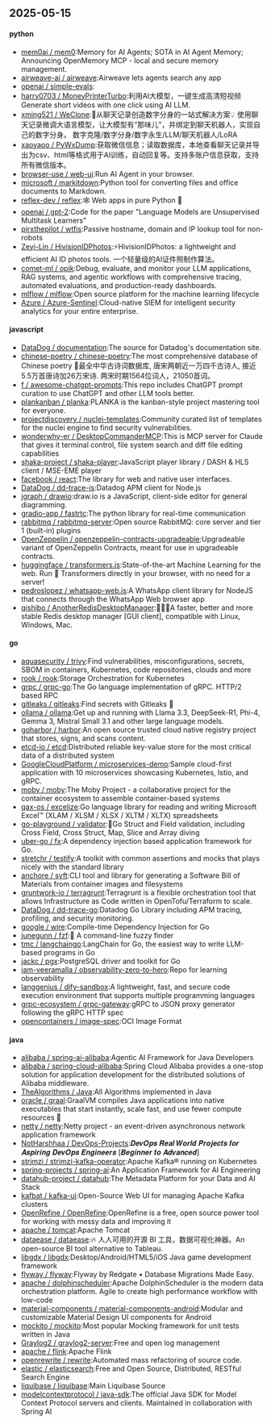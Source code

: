 ## 2025-05-15

#### python
* [mem0ai / mem0](https://github.com/mem0ai/mem0):Memory for AI Agents; SOTA in AI Agent Memory; Announcing OpenMemory MCP - local and secure memory management.
* [airweave-ai / airweave](https://github.com/airweave-ai/airweave):Airweave lets agents search any app
* [openai / simple-evals](https://github.com/openai/simple-evals):
* [harry0703 / MoneyPrinterTurbo](https://github.com/harry0703/MoneyPrinterTurbo):利用AI大模型，一键生成高清短视频 Generate short videos with one click using AI LLM.
* [xming521 / WeClone](https://github.com/xming521/WeClone):🚀从聊天记录创造数字分身的一站式解决方案💡 使用聊天记录微调大语言模型，让大模型有“那味儿”，并绑定到聊天机器人，实现自己的数字分身。 数字克隆/数字分身/数字永生/LLM/聊天机器人/LoRA
* [xaoyaoo / PyWxDump](https://github.com/xaoyaoo/PyWxDump):获取微信信息；读取数据库，本地查看聊天记录并导出为csv、html等格式用于AI训练，自动回复等。支持多账户信息获取，支持所有微信版本。
* [browser-use / web-ui](https://github.com/browser-use/web-ui):Run AI Agent in your browser.
* [microsoft / markitdown](https://github.com/microsoft/markitdown):Python tool for converting files and office documents to Markdown.
* [reflex-dev / reflex](https://github.com/reflex-dev/reflex):🕸️ Web apps in pure Python 🐍
* [openai / gpt-2](https://github.com/openai/gpt-2):Code for the paper "Language Models are Unsupervised Multitask Learners"
* [pirxthepilot / wtfis](https://github.com/pirxthepilot/wtfis):Passive hostname, domain and IP lookup tool for non-robots
* [Zeyi-Lin / HivisionIDPhotos](https://github.com/Zeyi-Lin/HivisionIDPhotos):⚡️HivisionIDPhotos: a lightweight and efficient AI ID photos tools. 一个轻量级的AI证件照制作算法。
* [comet-ml / opik](https://github.com/comet-ml/opik):Debug, evaluate, and monitor your LLM applications, RAG systems, and agentic workflows with comprehensive tracing, automated evaluations, and production-ready dashboards.
* [mlflow / mlflow](https://github.com/mlflow/mlflow):Open source platform for the machine learning lifecycle
* [Azure / Azure-Sentinel](https://github.com/Azure/Azure-Sentinel):Cloud-native SIEM for intelligent security analytics for your entire enterprise.

#### javascript
* [DataDog / documentation](https://github.com/DataDog/documentation):The source for Datadog's documentation site.
* [chinese-poetry / chinese-poetry](https://github.com/chinese-poetry/chinese-poetry):The most comprehensive database of Chinese poetry 🧶最全中华古诗词数据库, 唐宋两朝近一万四千古诗人, 接近5.5万首唐诗加26万宋诗. 两宋时期1564位词人，21050首词。
* [f / awesome-chatgpt-prompts](https://github.com/f/awesome-chatgpt-prompts):This repo includes ChatGPT prompt curation to use ChatGPT and other LLM tools better.
* [plankanban / planka](https://github.com/plankanban/planka):PLANKA is the kanban-style project mastering tool for everyone.
* [projectdiscovery / nuclei-templates](https://github.com/projectdiscovery/nuclei-templates):Community curated list of templates for the nuclei engine to find security vulnerabilities.
* [wonderwhy-er / DesktopCommanderMCP](https://github.com/wonderwhy-er/DesktopCommanderMCP):This is MCP server for Claude that gives it terminal control, file system search and diff file editing capabilities
* [shaka-project / shaka-player](https://github.com/shaka-project/shaka-player):JavaScript player library / DASH & HLS client / MSE-EME player
* [facebook / react](https://github.com/facebook/react):The library for web and native user interfaces.
* [DataDog / dd-trace-js](https://github.com/DataDog/dd-trace-js):Datadog APM client for Node.js
* [jgraph / drawio](https://github.com/jgraph/drawio):draw.io is a JavaScript, client-side editor for general diagramming.
* [gradio-app / fastrtc](https://github.com/gradio-app/fastrtc):The python library for real-time communication
* [rabbitmq / rabbitmq-server](https://github.com/rabbitmq/rabbitmq-server):Open source RabbitMQ: core server and tier 1 (built-in) plugins
* [OpenZeppelin / openzeppelin-contracts-upgradeable](https://github.com/OpenZeppelin/openzeppelin-contracts-upgradeable):Upgradeable variant of OpenZeppelin Contracts, meant for use in upgradeable contracts.
* [huggingface / transformers.js](https://github.com/huggingface/transformers.js):State-of-the-art Machine Learning for the web. Run 🤗 Transformers directly in your browser, with no need for a server!
* [pedroslopez / whatsapp-web.js](https://github.com/pedroslopez/whatsapp-web.js):A WhatsApp client library for NodeJS that connects through the WhatsApp Web browser app
* [qishibo / AnotherRedisDesktopManager](https://github.com/qishibo/AnotherRedisDesktopManager):🚀🚀🚀A faster, better and more stable Redis desktop manager [GUI client], compatible with Linux, Windows, Mac.

#### go
* [aquasecurity / trivy](https://github.com/aquasecurity/trivy):Find vulnerabilities, misconfigurations, secrets, SBOM in containers, Kubernetes, code repositories, clouds and more
* [rook / rook](https://github.com/rook/rook):Storage Orchestration for Kubernetes
* [grpc / grpc-go](https://github.com/grpc/grpc-go):The Go language implementation of gRPC. HTTP/2 based RPC
* [gitleaks / gitleaks](https://github.com/gitleaks/gitleaks):Find secrets with Gitleaks 🔑
* [ollama / ollama](https://github.com/ollama/ollama):Get up and running with Llama 3.3, DeepSeek-R1, Phi-4, Gemma 3, Mistral Small 3.1 and other large language models.
* [goharbor / harbor](https://github.com/goharbor/harbor):An open source trusted cloud native registry project that stores, signs, and scans content.
* [etcd-io / etcd](https://github.com/etcd-io/etcd):Distributed reliable key-value store for the most critical data of a distributed system
* [GoogleCloudPlatform / microservices-demo](https://github.com/GoogleCloudPlatform/microservices-demo):Sample cloud-first application with 10 microservices showcasing Kubernetes, Istio, and gRPC.
* [moby / moby](https://github.com/moby/moby):The Moby Project - a collaborative project for the container ecosystem to assemble container-based systems
* [qax-os / excelize](https://github.com/qax-os/excelize):Go language library for reading and writing Microsoft Excel™ (XLAM / XLSM / XLSX / XLTM / XLTX) spreadsheets
* [go-playground / validator](https://github.com/go-playground/validator):💯Go Struct and Field validation, including Cross Field, Cross Struct, Map, Slice and Array diving
* [uber-go / fx](https://github.com/uber-go/fx):A dependency injection based application framework for Go.
* [stretchr / testify](https://github.com/stretchr/testify):A toolkit with common assertions and mocks that plays nicely with the standard library
* [anchore / syft](https://github.com/anchore/syft):CLI tool and library for generating a Software Bill of Materials from container images and filesystems
* [gruntwork-io / terragrunt](https://github.com/gruntwork-io/terragrunt):Terragrunt is a flexible orchestration tool that allows Infrastructure as Code written in OpenTofu/Terraform to scale.
* [DataDog / dd-trace-go](https://github.com/DataDog/dd-trace-go):Datadog Go Library including APM tracing, profiling, and security monitoring.
* [google / wire](https://github.com/google/wire):Compile-time Dependency Injection for Go
* [junegunn / fzf](https://github.com/junegunn/fzf):🌸 A command-line fuzzy finder
* [tmc / langchaingo](https://github.com/tmc/langchaingo):LangChain for Go, the easiest way to write LLM-based programs in Go
* [jackc / pgx](https://github.com/jackc/pgx):PostgreSQL driver and toolkit for Go
* [iam-veeramalla / observability-zero-to-hero](https://github.com/iam-veeramalla/observability-zero-to-hero):Repo for learning observability
* [langgenius / dify-sandbox](https://github.com/langgenius/dify-sandbox):A lightweight, fast, and secure code execution environment that supports multiple programming languages
* [grpc-ecosystem / grpc-gateway](https://github.com/grpc-ecosystem/grpc-gateway):gRPC to JSON proxy generator following the gRPC HTTP spec
* [opencontainers / image-spec](https://github.com/opencontainers/image-spec):OCI Image Format

#### java
* [alibaba / spring-ai-alibaba](https://github.com/alibaba/spring-ai-alibaba):Agentic AI Framework for Java Developers
* [alibaba / spring-cloud-alibaba](https://github.com/alibaba/spring-cloud-alibaba):Spring Cloud Alibaba provides a one-stop solution for application development for the distributed solutions of Alibaba middleware.
* [TheAlgorithms / Java](https://github.com/TheAlgorithms/Java):All Algorithms implemented in Java
* [oracle / graal](https://github.com/oracle/graal):GraalVM compiles Java applications into native executables that start instantly, scale fast, and use fewer compute resources 🚀
* [netty / netty](https://github.com/netty/netty):Netty project - an event-driven asynchronous network application framework
* [NotHarshhaa / DevOps-Projects](https://github.com/NotHarshhaa/DevOps-Projects):𝑫𝒆𝒗𝑶𝒑𝒔 𝑹𝒆𝒂𝒍 𝑾𝒐𝒓𝒍𝒅 𝑷𝒓𝒐𝒋𝒆𝒄𝒕𝒔 𝒇𝒐𝒓 𝑨𝒔𝒑𝒊𝒓𝒊𝒏𝒈 𝑫𝒆𝒗𝑶𝒑𝒔 𝑬𝒏𝒈𝒊𝒏𝒆𝒆𝒓𝒔 [𝑩𝒆𝒈𝒊𝒏𝒏𝒆𝒓 𝒕𝒐 𝑨𝒅𝒗𝒂𝒏𝒄𝒆𝒅]
* [strimzi / strimzi-kafka-operator](https://github.com/strimzi/strimzi-kafka-operator):Apache Kafka® running on Kubernetes
* [spring-projects / spring-ai](https://github.com/spring-projects/spring-ai):An Application Framework for AI Engineering
* [datahub-project / datahub](https://github.com/datahub-project/datahub):The Metadata Platform for your Data and AI Stack
* [kafbat / kafka-ui](https://github.com/kafbat/kafka-ui):Open-Source Web UI for managing Apache Kafka clusters
* [OpenRefine / OpenRefine](https://github.com/OpenRefine/OpenRefine):OpenRefine is a free, open source power tool for working with messy data and improving it
* [apache / tomcat](https://github.com/apache/tomcat):Apache Tomcat
* [dataease / dataease](https://github.com/dataease/dataease):🔥 人人可用的开源 BI 工具，数据可视化神器。An open-source BI tool alternative to Tableau.
* [libgdx / libgdx](https://github.com/libgdx/libgdx):Desktop/Android/HTML5/iOS Java game development framework
* [flyway / flyway](https://github.com/flyway/flyway):Flyway by Redgate • Database Migrations Made Easy.
* [apache / dolphinscheduler](https://github.com/apache/dolphinscheduler):Apache DolphinScheduler is the modern data orchestration platform. Agile to create high performance workflow with low-code
* [material-components / material-components-android](https://github.com/material-components/material-components-android):Modular and customizable Material Design UI components for Android
* [mockito / mockito](https://github.com/mockito/mockito):Most popular Mocking framework for unit tests written in Java
* [Graylog2 / graylog2-server](https://github.com/Graylog2/graylog2-server):Free and open log management
* [apache / flink](https://github.com/apache/flink):Apache Flink
* [openrewrite / rewrite](https://github.com/openrewrite/rewrite):Automated mass refactoring of source code.
* [elastic / elasticsearch](https://github.com/elastic/elasticsearch):Free and Open Source, Distributed, RESTful Search Engine
* [liquibase / liquibase](https://github.com/liquibase/liquibase):Main Liquibase Source
* [modelcontextprotocol / java-sdk](https://github.com/modelcontextprotocol/java-sdk):The official Java SDK for Model Context Protocol servers and clients. Maintained in collaboration with Spring AI
